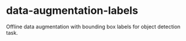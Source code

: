 # data-augmentation-labels
Offline data augmentation with bounding box labels for object detection task.
